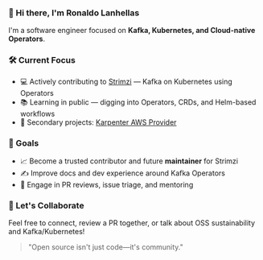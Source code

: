 ### 👋 Hi there, I'm Ronaldo Lanhellas

I'm a software engineer focused on **Kafka, Kubernetes, and Cloud-native Operators**.

### 🛠️ Current Focus

- 💻 Actively contributing to [Strimzi](https://github.com/strimzi) — Kafka on Kubernetes using Operators
- 📚 Learning in public — digging into Operators, CRDs, and Helm-based workflows
- 🧩 Secondary projects: [Karpenter AWS Provider](https://github.com/aws/karpenter-provider-aws)
### 🔭 Goals

- 📈 Become a trusted contributor and future **maintainer** for Strimzi
- ✍️ Improve docs and dev experience around Kafka Operators
- 🤝 Engage in PR reviews, issue triage, and mentoring

### 🤝 Let's Collaborate

Feel free to connect, review a PR together, or talk about OSS sustainability and Kafka/Kubernetes!

> "Open source isn't just code—it's community."

